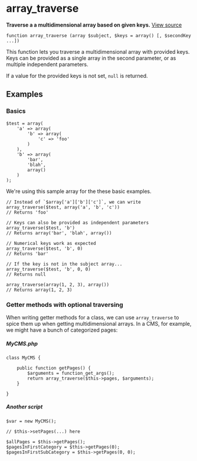 
# array_traverse

**Traverse a a multidimensional array based on given keys.** [View source](https://bitbucket.org/Eiskis/baseline-php/src/default/source/arrays/array_flatten.php?at=default)

	function array_traverse (array $subject, $keys = array() [, $secondKey ...])

This function lets you traverse a multidimensional array with provided keys. Keys can be provided as a single array in the second parameter, or as multiple independent parameters.

If a value for the provided keys is not set, `null` is returned.



## Examples

### Basics

	$test = array(
		'a' => array(
			'b' => array(
				'c' => 'foo'
			)
		),
		'b' => array(
			'bar',
			'blah',
			array()
		)
	);

We're using this sample array for the these basic examples.

	// Instead of `$array['a']['b']['c']`, we can write
	array_traverse($test, array('a', 'b', 'c'))
	// Returns 'foo'

	// Keys can also be provided as independent parameters
	array_traverse($test, 'b')
	// Returns array('bar', 'blah', array())

	// Numerical keys work as expected
	array_traverse($test, 'b', 0)
	// Returns 'bar'

	// If the key is not in the subject array...
	array_traverse($test, 'b', 0, 0)
	// Returns null

	array_traverse(array(1, 2, 3), array())
	// Returns array(1, 2, 3)



### Getter methods with optional traversing

When writing getter methods for a class, we can use `array_traverse` to spice them up when getting multidimensional arrays. In a CMS, for example, we might have a bunch of categorized pages:

##### MyCMS.php

	class MyCMS {

		public function getPages() {
			$arguments = function_get_args();
			return array_traverse($this->pages, $arguments);
		}

	}

##### Another script

	$var = new MyCMS();

	// $this->setPages(...) here

	$allPages = $this->getPages();
	$pagesInFirstCategory = $this->getPages(0);
	$pagesInFirstSubCategory = $this->getPages(0, 0);

